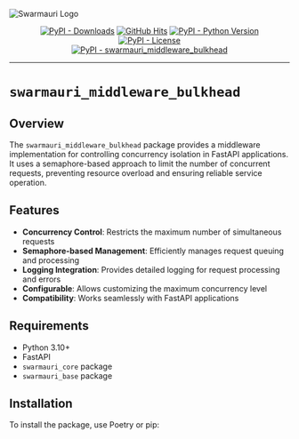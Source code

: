 ![Swarmauri Logo](https://res.cloudinary.com/dbjmpekvl/image/upload/v1730099724/Swarmauri-logo-lockup-2048x757_hww01w.png)

<p align="center">
    <a href="https://pypi.org/project/swarmauri_middleware_bulkhead/">
        <img src="https://img.shields.io/pypi/dm/swarmauri_middleware_bulkhead" alt="PyPI - Downloads"/></a>
    <a href="https://github.com/swarmauri/swarmauri-sdk/pkgs/pkgs/swarmauri_middleware_bulkhead">
        <img src="https://hits.seeyoufarm.com/api/count/incr/badge.svg?url=https://github.com/swarmauri/swarmauri-sdk/pkgs/pkgs/swarmauri_middleware_bulkhead&count_bg=%2379C83D&title_bg=%23555555&icon=&icon_color=%23E7E7E7&title=hits&edge_flat=false" alt="GitHub Hits"/></a>
    <a href="https://pypi.org/project/swarmauri/swarmauri_middleware_bulkhead">
        <img src="https://img.shields.io/pypi/pyversions/swarmauri_middleware_bulkhead" alt="PyPI - Python Version"/></a>
    <a href="https://pypi.org/project/swarmauri/swarmauri_middleware_bulkhead">
        <img src="https://img.shields.io/pypi/l/swarmauri_middleware_bulkhead" alt="PyPI - License"/></a>
    <br />
    <a href="https://pypi.org/project/swarmauri/swarmauri_middleware_bulkhead">
        <img src="https://img.shields.io/pypi/v/swarmauri_middleware_bulkhead?label=swarmauri_middleware_bulkhead&color=green" alt="PyPI - swarmauri_middleware_bulkhead"/></a>
</p>

---

# `swarmauri_middleware_bulkhead`

## Overview

The `swarmauri_middleware_bulkhead` package provides a middleware implementation for controlling concurrency isolation in FastAPI applications. It uses a semaphore-based approach to limit the number of concurrent requests, preventing resource overload and ensuring reliable service operation.

## Features

- **Concurrency Control**: Restricts the maximum number of simultaneous requests
- **Semaphore-based Management**: Efficiently manages request queuing and processing
- **Logging Integration**: Provides detailed logging for request processing and errors
- **Configurable**: Allows customizing the maximum concurrency level
- **Compatibility**: Works seamlessly with FastAPI applications

## Requirements

- Python 3.10+
- FastAPI
- `swarmauri_core` package
- `swarmauri_base` package

## Installation

To install the package, use Poetry or pip: